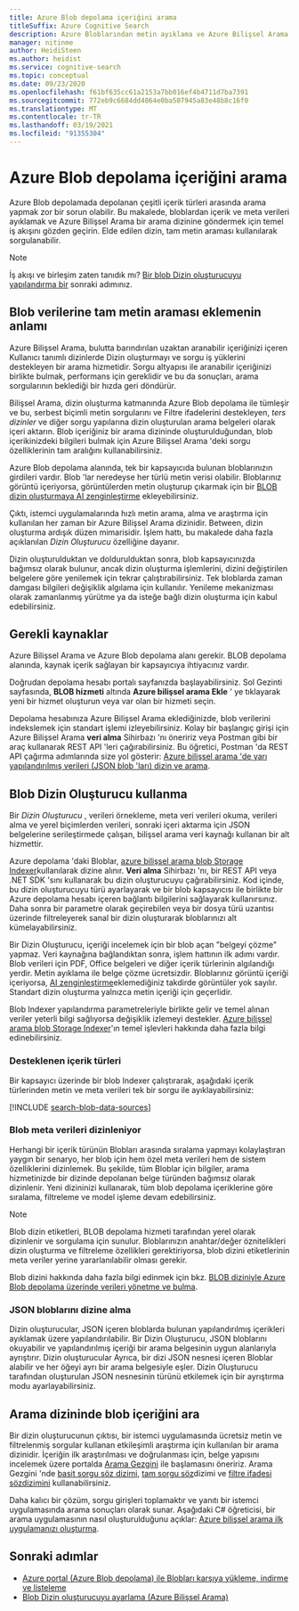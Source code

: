 ```yaml
---
title: Azure Blob depolama içeriğini arama
titleSuffix: Azure Cognitive Search
description: Azure Bloblarından metin ayıklama ve Azure Bilişsel Arama dizininde tam metin araması yapma hakkında bilgi edinin.
manager: nitinme
author: HeidiSteen
ms.author: heidist
ms.service: cognitive-search
ms.topic: conceptual
ms.date: 09/23/2020
ms.openlocfilehash: f61bf635cc61a2153a7bb016ef4b4711d7ba7391
ms.sourcegitcommit: 772eb9c6684dd4864e0ba507945a83e48b8c16f0
ms.translationtype: MT
ms.contentlocale: tr-TR
ms.lasthandoff: 03/19/2021
ms.locfileid: "91355304"
---
```

# <a name="search-over-azure-blob-storage-content"></a>Azure Blob depolama içeriğini arama

Azure Blob depolamada depolanan çeşitli içerik türleri arasında arama yapmak zor bir sorun olabilir. Bu makalede, bloblardan içerik ve meta verileri ayıklamak ve Azure Bilişsel Arama bir arama dizinine göndermek için temel iş akışını gözden geçirin. Elde edilen dizin, tam metin araması kullanılarak sorgulanabilir.

> [!NOTE]
> İş akışı ve birleşim zaten tanıdık mı? [Bir blob Dizin oluşturucuyu yapılandırma bir](search-howto-indexing-azure-blob-storage.md) sonraki adımınız.

## <a name="what-it-means-to-add-full-text-search-to-blob-data"></a>Blob verilerine tam metin araması eklemenin anlamı

Azure Bilişsel Arama, bulutta barındırılan uzaktan aranabilir içeriğinizi içeren Kullanıcı tanımlı dizinlerde Dizin oluşturmayı ve sorgu iş yüklerini destekleyen bir arama hizmetidir. Sorgu altyapısı ile aranabilir içeriğinizi birlikte bulmak, performans için gereklidir ve bu da sonuçları, arama sorgularının beklediği bir hızda geri döndürür.

Bilişsel Arama, dizin oluşturma katmanında Azure Blob depolama ile tümleşir ve bu, serbest biçimli metin sorgularını ve Filtre ifadelerini destekleyen, *ters dizinler* ve diğer sorgu yapılarına dizin oluşturulan arama belgeleri olarak içeri aktarın. Blob içeriğiniz bir arama dizininde oluşturulduğundan, blob içerikinizdeki bilgileri bulmak için Azure Bilişsel Arama 'deki sorgu özelliklerinin tam aralığını kullanabilirsiniz.

Azure Blob depolama alanında, tek bir kapsayıcıda bulunan bloblarınızın girdileri vardır. Blob 'lar neredeyse her türlü metin verisi olabilir. Bloblarınız görüntü içeriyorsa, görüntülerden metin oluşturup çıkarmak için bir [BLOB dizin oluşturmaya AI zenginleştirme](search-blob-ai-integration.md) ekleyebilirsiniz.

Çıktı, istemci uygulamalarında hızlı metin arama, alma ve araştırma için kullanılan her zaman bir Azure Bilişsel Arama dizinidir. Between, dizin oluşturma ardışık düzen mimarisidir. İşlem hattı, bu makalede daha fazla açıklanılan *Dizin Oluşturucu* özelliğine dayanır.

Dizin oluşturulduktan ve doldurulduktan sonra, blob kapsayıcınızda bağımsız olarak bulunur, ancak dizin oluşturma işlemlerini, dizini değiştirilen belgelere göre yenilemek için tekrar çalıştırabilirsiniz. Tek bloblarda zaman damgası bilgileri değişiklik algılama için kullanılır. Yenileme mekanizması olarak zamanlanmış yürütme ya da isteğe bağlı dizin oluşturma için kabul edebilirsiniz.

## <a name="required-resources"></a>Gerekli kaynaklar

Azure Bilişsel Arama ve Azure Blob depolama alanı gerekir. BLOB depolama alanında, kaynak içerik sağlayan bir kapsayıcıya ihtiyacınız vardır.

Doğrudan depolama hesabı portalı sayfanızda başlayabilirsiniz. Sol Gezinti sayfasında, **BLOB hizmeti** altında **Azure bilişsel arama Ekle** ' ye tıklayarak yeni bir hizmet oluşturun veya var olan bir hizmeti seçin. 

Depolama hesabınıza Azure Bilişsel Arama eklediğinizde, blob verilerini indekslemek için standart işlemi izleyebilirsiniz. Kolay bir başlangıç girişi için Azure Bilişsel Arama **veri alma** Sihirbazı 'nı öneririz veya Postman gibi bir araç kullanarak REST API 'leri çağırabilirsiniz. Bu öğretici, Postman 'da REST API çağırma adımlarında size yol gösterir: [Azure bilişsel arama 'de yarı yapılandırılmış verileri (JSON blob 'ları) dizin ve arama](search-semi-structured-data.md). 

## <a name="use-a-blob-indexer"></a>Blob Dizin Oluşturucu kullanma

Bir *Dizin Oluşturucu* , verileri örnekleme, meta veri verileri okuma, verileri alma ve yerel biçimlerden verileri, sonraki içeri aktarma için JSON belgelerine serileştirmede çalışan, bilişsel arama veri kaynağı kullanan bir alt hizmettir. 

Azure depolama 'daki Bloblar, [azure bilişsel arama blob Storage Indexer](search-howto-indexing-azure-blob-storage.md)kullanılarak dizine alınır. **Veri alma** Sihirbazı 'nı, bir REST API veya .NET SDK 'sını kullanarak bu dizin oluşturucuyu çağırabilirsiniz. Kod içinde, bu dizin oluşturucuyu türü ayarlayarak ve bir blob kapsayıcısı ile birlikte bir Azure depolama hesabı içeren bağlantı bilgilerini sağlayarak kullanırsınız. Daha sonra bir parametre olarak geçirebilen veya bir dosya türü uzantısı üzerinde filtreleyerek sanal bir dizin oluşturarak bloblarınızı alt kümelayabilirsiniz.

Bir Dizin Oluşturucu, içeriği incelemek için bir blob açan "belgeyi çözme" yapmaz. Veri kaynağına bağlandıktan sonra, işlem hattının ilk adımı vardır. Blob verileri için PDF, Office belgeleri ve diğer içerik türlerinin algılandığı yerdir. Metin ayıklama ile belge çözme ücretsizdir. Bloblarınız görüntü içeriği içeriyorsa, [AI zenginleştirme](search-blob-ai-integration.md)eklemediğiniz takdirde görüntüler yok sayılır. Standart dizin oluşturma yalnızca metin içeriği için geçerlidir.

Blob Indexer yapılandırma parametreleriyle birlikte gelir ve temel alınan veriler yeterli bilgi sağlıyorsa değişiklik izlemeyi destekler. [Azure bilişsel arama blob Storage Indexer](search-howto-indexing-azure-blob-storage.md)'ın temel işlevleri hakkında daha fazla bilgi edinebilirsiniz.

### <a name="supported-content-types"></a>Desteklenen içerik türleri

Bir kapsayıcı üzerinde bir blob Indexer çalıştırarak, aşağıdaki içerik türlerinden metin ve meta verileri tek bir sorgu ile ayıklayabilirsiniz:

[!INCLUDE [search-blob-data-sources](../../includes/search-blob-data-sources.md)]

### <a name="indexing-blob-metadata"></a>Blob meta verileri dizinleniyor

Herhangi bir içerik türünün Blobları arasında sıralama yapmayı kolaylaştıran yaygın bir senaryo, her blob için hem özel meta verileri hem de sistem özelliklerini dizinlemek. Bu şekilde, tüm Bloblar için bilgiler, arama hizmetinizde bir dizinde depolanan belge türünden bağımsız olarak dizinlenir. Yeni dizininizi kullanarak, tüm blob depolama içeriklerine göre sıralama, filtreleme ve model işleme devam edebilirsiniz.

> [!NOTE]
> Blob dizin etiketleri, BLOB depolama hizmeti tarafından yerel olarak dizinlenir ve sorgulama için sunulur. Bloblarınızın anahtar/değer öznitelikleri dizin oluşturma ve filtreleme özellikleri gerektiriyorsa, blob dizini etiketlerinin meta veriler yerine yararlanılabilir olması gerekir.
>
> Blob dizini hakkında daha fazla bilgi edinmek için bkz. [BLOB diziniyle Azure Blob depolama üzerinde verileri yönetme ve bulma](../storage/blobs/storage-manage-find-blobs.md).

### <a name="indexing-json-blobs"></a>JSON bloblarını dizine alma

Dizin oluşturucular, JSON içeren bloblarda bulunan yapılandırılmış içerikleri ayıklamak üzere yapılandırılabilir. Bir Dizin Oluşturucu, JSON bloblarını okuyabilir ve yapılandırılmış içeriği bir arama belgesinin uygun alanlarıyla ayrıştırır. Dizin oluşturucular Ayrıca, bir dizi JSON nesnesi içeren Bloblar alabilir ve her öğeyi ayrı bir arama belgesiyle eşler. Dizin Oluşturucu tarafından oluşturulan JSON nesnesinin türünü etkilemek için bir ayrıştırma modu ayarlayabilirsiniz.

## <a name="search-blob-content-in-a-search-index"></a>Arama dizininde blob içeriğini ara 

Bir dizin oluşturucunun çıktısı, bir istemci uygulamasında ücretsiz metin ve filtrelenmiş sorgular kullanan etkileşimli araştırma için kullanılan bir arama dizinidir. İçeriğin ilk araştırılması ve doğrulanması için, belge yapısını incelemek üzere portalda [Arama Gezgini](search-explorer.md) ile başlamasını öneririz. Arama Gezgini 'nde [basit sorgu söz dizimi](query-simple-syntax.md), [tam sorgu söz](query-lucene-syntax.md)dizimi ve [filtre ifadesi sözdizimini](query-odata-filter-orderby-syntax.md) kullanabilirsiniz.

Daha kalıcı bir çözüm, sorgu girişleri toplamaktır ve yanıtı bir istemci uygulamasında arama sonuçları olarak sunar. Aşağıdaki C# öğreticisi, bir arama uygulamasının nasıl oluşturulduğunu açıklar: [Azure bilişsel arama ilk uygulamanızı oluşturma](tutorial-csharp-create-first-app.md).

## <a name="next-steps"></a>Sonraki adımlar

+ [Azure portal (Azure Blob depolama) ile Blobları karşıya yükleme, indirme ve listeleme](../storage/blobs/storage-quickstart-blobs-portal.md)
+ [Blob Dizin oluşturucuyu ayarlama (Azure Bilişsel Arama)](search-howto-indexing-azure-blob-storage.md)